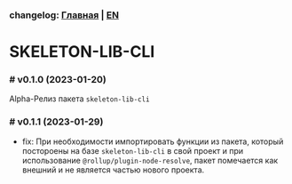 ### changelog: [Главная](./../README.md) | [EN](./CHANGELOG-EN.md)

# SKELETON-LIB-CLI

### # v0.1.0 (2023-01-20)

Alpha-Релиз пакета `skeleton-lib-cli`

### # v0.1.1 (2023-01-29)

- fix: При необходимости импортировать функции из пакета, который постороены на базе `skeleton-lib-cli` в свой проект и при использование `@rollup/plugin-node-resolve`, пакет помечается как внешний и не является частью нового проекта.
